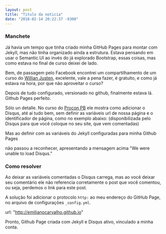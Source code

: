 ```yaml
---
layout: post
title: "Titulo da noticia"
date: "2018-02-14 20:22:37 -0300"
---
```


### Manchete

Já havia um tempo que tinha criado minha GitHub Pages para montar com Jekyll, mas não tinha organizado ainda a estrutura. Estava pensando em usar o Semantic.UI ao invés do já explorado Bootstrap, essas coisas, mas como estava no final de curso deixei de lado.

Bem, de passagem pelo Facebook encontrei um compartilhamento de um curso do [Willian Justen][1], excelente, vale a pena fazer, é gratuito, e como já estava na hora, por que não aproveitar o curso?

Depois de tudo configurado, versionado no github, finalmente estava lá. Github Pages perfeito.

Sólo un detalle. No curso do [Procon PB][1] ele mostra como adicionar o Disqus, até aí tudo bem, sem definir as variáveis url de nossa página e o identificador de página, como no exemplo abaixo: (disponibilizada pelo Disqus para que você coloque no seu site, que vem comentadas)


Mas ao definir com as variáveis do Jekyll configuradas para minha Github Pages


não passou a reconhecer, apresentando a mensagem acima "We were unable to load Disqus."

### Como resolver

Ao deixar as variáveis comentadas o Disqus carrega, mas ao você deixar seu comentário ele não referencia corretamente o post que você comentou, ou seja, perdemos o link para este post.

A solução foi adicionar o protocolo `http:` ao meu endereço do GitHub Page, no arquivo de configurações `_config.yml`.

url: "http://emilianocarvalho.github.io"

Pronto, Github Page criada com Jekyll e Disqus ativo, vinculado a minha conta.

[1]: http://procon.pb.gov.br "Procon PB"
